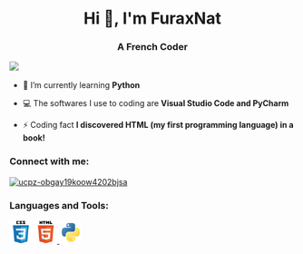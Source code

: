 <h1 align="center">Hi 👋, I'm FuraxNat</h1>
<h3 align="center">A French Coder</h3>

![](https://komarev.com/ghpvc/?username=furaxnat)

- 🌱 I’m currently learning **Python**

- 💻 The softwares I use to coding are **Visual Studio Code and PyCharm**

- ⚡ Coding fact **I discovered HTML (my first programming language) in a book!**

<h3 align="left">Connect with me:</h3>
<p align="left">
<a href="https://www.youtube.com/channel/UCPZ-OBGaY19kOow4202bJsA" target="blank"><img align="center" src="https://raw.githubusercontent.com/rahuldkjain/github-profile-readme-generator/master/src/images/icons/Social/youtube.svg" alt="ucpz-obgay19koow4202bjsa" height="30" width="40" /></a>
</p>

<h3 align="left">Languages and Tools:</h3>
<p align="left"> <img src="https://raw.githubusercontent.com/devicons/devicon/master/icons/css3/css3-original-wordmark.svg" alt="css3" width="40" height="40"/> </a> <a href="https://www.w3.org/html/" target="_blank" rel="noreferrer"> <img src="https://raw.githubusercontent.com/devicons/devicon/master/icons/html5/html5-original-wordmark.svg" alt="html5" width="40" height="40"/> </a> <a href="https://www.python.org" target="_blank" rel="noreferrer"> <img src="https://raw.githubusercontent.com/devicons/devicon/master/icons/python/python-original.svg" alt="python" width="40" height="40"/> </a> </p>
